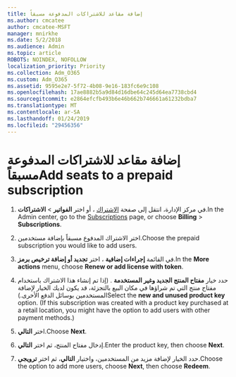 ```yaml
---
title: إضافة مقاعد للاشتراكات المدفوعة مسبقاً
ms.author: cmcatee
author: cmcatee-MSFT
manager: mnirkhe
ms.date: 5/2/2018
ms.audience: Admin
ms.topic: article
ROBOTS: NOINDEX, NOFOLLOW
localization_priority: Priority
ms.collection: Adm_O365
ms.custom: Adm_O365
ms.assetid: 9595e2e7-5f72-4b08-9e16-183fc6e9c108
ms.openlocfilehash: 17ae8882b5a9d84d16dbe64c245d64ea7738cbd4
ms.sourcegitcommit: e2864efcfb493b6e46b662b746661a61232bdba7
ms.translationtype: MT
ms.contentlocale: ar-SA
ms.lasthandoff: 01/24/2019
ms.locfileid: "29456356"
---
```

# <a name="add-seats-to-a-prepaid-subscription"></a><span data-ttu-id="c2bfb-102">إضافة مقاعد للاشتراكات المدفوعة مسبقاً</span><span class="sxs-lookup"><span data-stu-id="c2bfb-102">Add seats to a prepaid subscription</span></span>

1. <span data-ttu-id="c2bfb-103">في مركز الإدارة، انتقل إلى صفحة [الاشتراك](https://go.microsoft.com/fwlink/p/?linkid=842054) ، أو اختر **الفواتير** \> **الاشتراكات**.</span><span class="sxs-lookup"><span data-stu-id="c2bfb-103">In the Admin center, go to the [Subscriptions](https://go.microsoft.com/fwlink/p/?linkid=842054) page, or choose **Billing** \> **Subscriptions**.</span></span>
    
2. <span data-ttu-id="c2bfb-104">اختر الاشتراك المدفوع مسبقاً بإضافة مستخدمين.</span><span class="sxs-lookup"><span data-stu-id="c2bfb-104">Choose the prepaid subscription you would like to add users.</span></span>
    
3. <span data-ttu-id="c2bfb-105">في القائمة **إجراءات إضافية** ، اختر **تجديد أو إضافة ترخيص برمز**.</span><span class="sxs-lookup"><span data-stu-id="c2bfb-105">In the **More actions** menu, choose **Renew or add license with token**.</span></span>
    
4. <span data-ttu-id="c2bfb-p101">حدد خيار **مفتاح المنتج الجديد وغير المستخدمة** . (إذا تم إنشاء هذا الاشتراك باستخدام مفتاح منتج التي تم شراؤها في مكان البيع بالتجزئة، قد يكون لديك الخيار لإضافة المستخدمين بوسائل الدفع الأخرى.)</span><span class="sxs-lookup"><span data-stu-id="c2bfb-p101">Select the **new and unused product key** option. (If this subscription was created with a product key purchased at a retail location, you might have the option to add users with other payment methods.)</span></span> 
    
5. <span data-ttu-id="c2bfb-108">اختر **التالي**.</span><span class="sxs-lookup"><span data-stu-id="c2bfb-108">Choose **Next**.</span></span>
    
6. <span data-ttu-id="c2bfb-109">إدخال مفتاح المنتج، ثم اختر **التالي**.</span><span class="sxs-lookup"><span data-stu-id="c2bfb-109">Enter the product key, then choose **Next**.</span></span>
    
7. <span data-ttu-id="c2bfb-110">حدد الخيار لإضافة مزيد من المستخدمين، واختيار **التالي**، ثم اختر **ترويجي**.</span><span class="sxs-lookup"><span data-stu-id="c2bfb-110">Choose the option to add more users, choose **Next**, then choose **Redeem**.</span></span>
    

